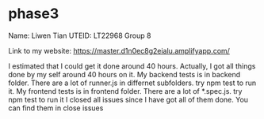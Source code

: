 # phase3
Name: Liwen Tian
UTEID: LT22968
Group 8

Link to my website: https://master.d1n0ec8g2eialu.amplifyapp.com/

I estimated that I could get it done around 40 hours.
Actually, I got all things done by my self around 40 hours on it.
My backend tests is in backend folder. There are a lot of runner.js in differnet subfolders. try npm test to run it.
My frontend tests is in frontend folder. There are a lot of *.spec.js. try npm test to run it
I closed all issues since I have got all of them done. You can find them in close issues

